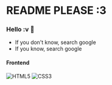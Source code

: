 # README PLEASE :3
### Hello :v 👋

- If you don't know, search google
- If you know, search google

#### Frontend
![HTML5](https://img.shields.io/badge/-HTML5-%23E44D27?logo=html5&logoColor=ffffff) ![CSS3](https://img.shields.io/badge/-CSS3-%231572B6?logo=css3)
